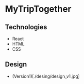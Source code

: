 # MyTripTogether

## Technologies

 * React
 * HTML
 * CSS

## Design

 * (Version1)[./desing/design_v1.jpg]